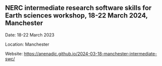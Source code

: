 ## NERC intermediate research software skills for Earth sciences workshop, 18-22 March 2024, Manchester

Date: 18-22 March 2023

Location: Manchester

Website: https://anenadic.github.io/2024-03-18-manchester-intermediate-swc/
